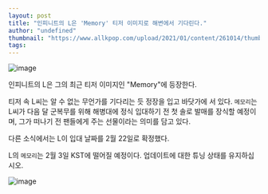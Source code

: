 ```yaml
---
layout: post
title: "인피니트의 L은 'Memory' 티저 이미지로 해변에서 기다린다."
author: "undefined"
thumbnail: "https://www.allkpop.com/upload/2021/01/content/261014/thumb/1611674075-20210126-l.jpg"
tags: 
---
```



![image](https://www.allkpop.com/upload/2021/01/content/261014/1611674075-20210126-l.jpg)

인피니트의 L은 그의 최근 티저 이미지인 "Memory"에 등장한다.

티저 속 L씨는 알 수 없는 무언가를 기다리는 듯 정장을 입고 바닷가에 서 있다. `메모리`는 L씨가 다음 달 군복무를 위해 해병대에 정식 입대하기 전 첫 솔로 발매를 장식할 예정이며, 그가 떠나기 전 팬들에게 주는 선물이라는 의미를 담고 있다.

다른 소식에서는 L이 입대 날짜를 2월 22일로 확정했다.

L의 `메모리`는 2월 3일 KST에 떨어질 예정이다. 업데이트에 대한 튜닝 상태를 유지하십시오.

![image](https://i.redd.it/xakpy935zod61.jpg)